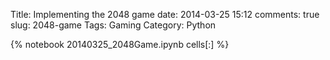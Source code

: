 Title: Implementing the 2048 game
date: 2014-03-25 15:12
comments: true
slug: 2048-game
Tags: Gaming
Category: Python

{% notebook 20140325_2048Game.ipynb cells[:] %}
